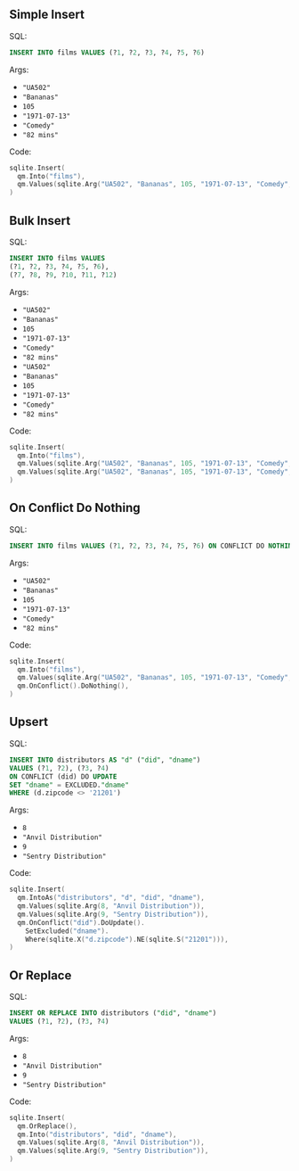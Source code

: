 ## Simple Insert

SQL:

```sql
INSERT INTO films VALUES (?1, ?2, ?3, ?4, ?5, ?6)
```

Args:

* `"UA502"`
* `"Bananas"`
* `105`
* `"1971-07-13"`
* `"Comedy"`
* `"82 mins"`

Code:

```go
sqlite.Insert(
  qm.Into("films"),
  qm.Values(sqlite.Arg("UA502", "Bananas", 105, "1971-07-13", "Comedy", "82 mins")),
)
```

## Bulk Insert

SQL:

```sql
INSERT INTO films VALUES
(?1, ?2, ?3, ?4, ?5, ?6),
(?7, ?8, ?9, ?10, ?11, ?12)
```

Args:

* `"UA502"`
* `"Bananas"`
* `105`
* `"1971-07-13"`
* `"Comedy"`
* `"82 mins"`
* `"UA502"`
* `"Bananas"`
* `105`
* `"1971-07-13"`
* `"Comedy"`
* `"82 mins"`

Code:

```go
sqlite.Insert(
  qm.Into("films"),
  qm.Values(sqlite.Arg("UA502", "Bananas", 105, "1971-07-13", "Comedy", "82 mins")),
  qm.Values(sqlite.Arg("UA502", "Bananas", 105, "1971-07-13", "Comedy", "82 mins")),
)
```

## On Conflict Do Nothing

SQL:

```sql
INSERT INTO films VALUES (?1, ?2, ?3, ?4, ?5, ?6) ON CONFLICT DO NOTHING
```

Args:

* `"UA502"`
* `"Bananas"`
* `105`
* `"1971-07-13"`
* `"Comedy"`
* `"82 mins"`

Code:

```go
sqlite.Insert(
  qm.Into("films"),
  qm.Values(sqlite.Arg("UA502", "Bananas", 105, "1971-07-13", "Comedy", "82 mins")),
  qm.OnConflict().DoNothing(),
)
```

## Upsert

SQL:

```sql
INSERT INTO distributors AS "d" ("did", "dname")
VALUES (?1, ?2), (?3, ?4)
ON CONFLICT (did) DO UPDATE
SET "dname" = EXCLUDED."dname"
WHERE (d.zipcode <> '21201')
```

Args:

* `8`
* `"Anvil Distribution"`
* `9`
* `"Sentry Distribution"`

Code:

```go
sqlite.Insert(
  qm.IntoAs("distributors", "d", "did", "dname"),
  qm.Values(sqlite.Arg(8, "Anvil Distribution")),
  qm.Values(sqlite.Arg(9, "Sentry Distribution")),
  qm.OnConflict("did").DoUpdate().
    SetExcluded("dname").
    Where(sqlite.X("d.zipcode").NE(sqlite.S("21201"))),
)
```

## Or Replace

SQL:

```sql
INSERT OR REPLACE INTO distributors ("did", "dname")
VALUES (?1, ?2), (?3, ?4)
```

Args:

* `8`
* `"Anvil Distribution"`
* `9`
* `"Sentry Distribution"`

Code:

```go
sqlite.Insert(
  qm.OrReplace(),
  qm.Into("distributors", "did", "dname"),
  qm.Values(sqlite.Arg(8, "Anvil Distribution")),
  qm.Values(sqlite.Arg(9, "Sentry Distribution")),
)
```
